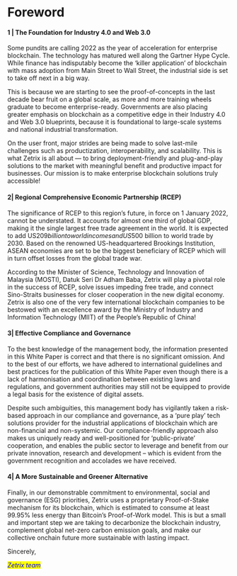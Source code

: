 # Foreword

#### 1 | The Foundation for Industry 4.0 and Web 3.0

Some pundits are calling 2022 as the year of acceleration for enterprise blockchain. The technology has matured well along the Gartner Hype Cycle. While finance has indisputably become the ‘killer application’ of blockchain with mass adoption from Main Street to Wall Street, the industrial side is set to take off next in a big way.

This is because we are starting to see the proof-of-concepts in the last decade bear fruit on a global scale, as more and more training wheels graduate to become enterprise-ready. Governments are also placing greater emphasis on blockchain as a competitive edge in their Industry 4.0 and Web 3.0 blueprints, because it is foundational to large-scale systems and national industrial transformation.

On the user front, major strides are being made to solve last-mile challenges such as productization, interoperability, and scalability. This is what Zetrix is all about — to bring deployment-friendly and plug-and-play solutions to the market with meaningful benefit and productive impact for businesses. Our mission is to make enterprise blockchain solutions truly accessible!

#### 2| Regional Comprehensive Economic Partnership (RCEP)

The significance of RCEP to this region’s future, in force on 1 January 2022, cannot be understated. It accounts for almost one third of global GDP, making it the single largest free trade agreement in the world. It is expected to add US$209 billion to world incomes and US$500 billion to world trade by 2030. Based on the renowned US-headquartered Brookings Institution, ASEAN economies are set to be the biggest beneficiary of RCEP which will in turn offset losses from the global trade war.

According to the Minister of Science, Technology and Innovation of Malaysia (MOSTI), Datuk Seri Dr Adham Baba, Zetrix will play a pivotal role in the success of RCEP, solve issues impeding free trade, and connect Sino-Straits businesses for closer cooperation in the new digital economy. Zetrix is also one of the very few international blockchain companies to be bestowed with an excellence award by the Ministry of Industry and Information Technology (MIIT) of the People’s Republic of China!&#x20;

#### 3| Effective Compliance and Governance

To the best knowledge of the management body, the information presented in this White Paper is correct and that there is no significant omission. And to the best of our efforts, we have adhered to international guidelines and best practices for the publication of this White Paper even though there is a lack of harmonisation and coordination between existing laws and regulations, and government authorities may still not be equipped to provide a legal basis for the existence of digital assets.

Despite such ambiguities, this management body has vigilantly taken a risk-based approach in our compliance and governance, as a ‘pure play’ tech solutions provider for the industrial applications of blockchain which are non-financial and non-systemic. Our compliance-friendly approach also makes us uniquely ready and well-positioned for ‘public-private’ cooperation, and enables the public sector to leverage and benefit from our private innovation, research and development – which is evident from the government recognition and accolades we have received.

#### 4| A More Sustainable and Greener Alternative

Finally, in our demonstrable commitment to environmental, social and governance (ESG) priorities, Zetrix uses a proprietary Proof-of-Stake mechanism for its blockchain, which is estimated to consume at least 99.95% less energy than Bitcoin’s Proof-of-Work model. This is but a small and important step we are taking to decarbonize the blockchain industry, complement global net-zero carbon emission goals, and make our collective onchain future more sustainable with lasting impact.

Sincerely,

_<mark style="color:blue;">Zetrix team</mark>_

